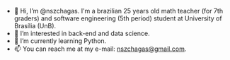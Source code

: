 - 👋 Hi, I’m @nszchagas. I'm a brazilian 25 years old math teacher (for 7th graders) and software engineering (5th period) student at University of Brasília (UnB). 
- 👀 I’m interested in back-end and data science. 
- 🌱 I’m currently learning Python. 
- 📫 You can reach me at my e-mail: nszchagas@gmail.com. 
